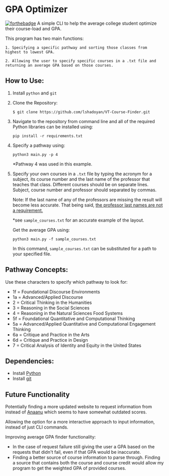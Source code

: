 # GPA Optimizer 
[![forthebadge](https://forthebadge.com/images/badges/built-with-love.svg)](https://forthebadge.com)
A simple CLI to help the average college student optimize their course-load and GPA. 

This program has two main functions: 
```
1. Specifying a specific pathway and sorting those classes from highest to lowest GPA.  

2. Allowing the user to specify specific courses in a .txt file and returning an average GPA based on those courses.  
```
## How to Use: 
1. Install `python` and `git`

2. Clone the Repository: 
	````shell
	$ git clone https://github.com/lshadoyan/VT-Course-Finder.git
	````   
3. Navigate to the repository from command line and all of the required Python libraries can be installed using: 
	  ````
	pip install -r requirements.txt
	````
4. Specify a pathway using: 
	```` 
	python3 main.py -p 4
	````
	*Pathway 4 was used in this example. 
5. Specify your own courses in a `.txt` file by typing the acronym for a subject, its course number and the last name of the professor that teaches that class. Different courses should be on separate lines. Subject, course number and professor should separated by commas. 

	Note: If the last name of any of the professors are missing the result will become less accurate. That being said, <u>the professor last names are not a requirement.</u>  
	
	*see `sample_courses.txt` for an accurate example of the layout. 

	Get the average GPA using: 
	```` 
	python3 main.py -f sample_courses.txt
	````
	In this command, `sample_courses.txt` can be substituted for a path to your specified file.   

## Pathway Concepts: 
Use these characters to specify which pathway to look for: 
- 1f = Foundational Discourse Environments 
- 1a = Advanced/Applied Discourse 
- 2 = Critical Thinking in the Humanities
- 3 = Reasoning in the Social Sciences 
- 4 = Reasoning in the Natural Sciences Food Systems
- 5f = Foundational Quantitative and Computational Thinking 
- 5a = Advanced/Applied Quantitative and Computational Engagement Thinking 
- 6a = Critique and Practice in the Arts 
- 6d = Critique and Practice in Design 
- 7 = Critical Analysis of Identity and Equity in the United States

## Dependencies:
- Install [Python](https://www.python.org/downloads/) 
- Install [git](https://git-scm.com/downloads) 

## Future Functionality
Potentially finding a more updated website to request information from instead of [Anaanu](https://anaanu.com/) which seems to have somewhat outdated scores.
   
 Allowing the option for a more interactive approach to input information, instead of just CLI commands.  
 
Improving average GPA finder functionality: 

- In the case of request failure still giving the user a GPA based on the requests that didn't fail, even if that GPA would be inaccurate.
- Finding a better source of course information to parse through. Finding a source that contains both the course and course credit would allow my program to get the weighted GPA of provided courses. 
